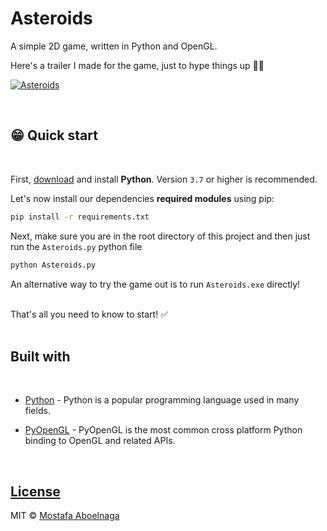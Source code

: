 # **Asteroids**
 A simple 2D game, written in Python and OpenGL.

Here's a trailer I made for the game, just to hype things up 😤🔥

[![Asteroids](https://img.youtube.com/vi/j1EWmDonskg/0.jpg)](https://www.youtube.com/watch?v=j1EWmDonskg)

<br>

## 😁 **Quick start**

<br>

First, [download](https://www.python.org/downloads/) and install **Python**. Version `3.7` or higher is recommended.


Let's now install our dependencies **required modules** using pip:

```bash
pip install -r requirements.txt
```

Next, make sure you are in the root directory of this project and then just run the `Asteroids.py` python file

```bash
python Asteroids.py
```

An alternative way to try the game out is to run `Asteroids.exe` directly!

<br>
That's all you need to know to start! ✅


<br>
<br>
  


##  **Built with**

<br>


- [Python](https://www.w3schools.com/python/python_reference.asp) - Python is a popular programming language used in many fields.

- [PyOpenGL](http://pyopengl.sourceforge.net/) - PyOpenGL is the most common cross platform Python binding to OpenGL and related APIs.



<br>


## [License](https://github.com/mostafa-aboelnaga/Asteroids/blob/main/LICENSE)

MIT © [Mostafa Aboelnaga](https://github.com/mostafa-aboelnaga/)



